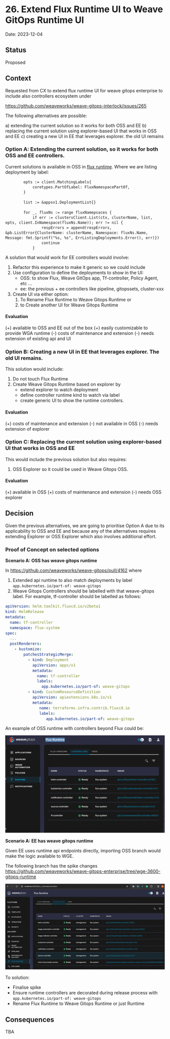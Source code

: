 # 26. Extend Flux Runtime UI to Weave GitOps Runtime UI 

Date: 2023-12-04

## Status

Proposed

## Context

Requested from CX to extend flux runtime UI for weave gitops enterprise to include also controllers ecosystem under 

https://github.com/weaveworks/weave-gitops-interlock/issues/265

The following alternatives are possible:

a) extending the current solution so it works for both OSS and EE
b) replacing the current solution using explorer-based UI that works in OSS and EE
c) creating a new UI in EE that leverages explorer. the old UI remains

### Option A: Extending the current solution, so it works for both OSS and EE controllers.

Current solutions is available in OSS in [flux runtime](https://github.com/weaveworks/weave-gitops/blob/8779391d2ff2ecba59309b0d7b3fac5714da89e4/core/server/fluxruntime.go#L56). 
Where we are listing deployment by label:  

```
		opts := client.MatchingLabels{
			coretypes.PartOfLabel: FluxNamespacePartOf,
		}

		list := &appsv1.DeploymentList{}

		for _, fluxNs := range fluxNamepsaces {
			if err := clustersClient.List(ctx, clusterName, list, opts, client.InNamespace(fluxNs.Name)); err != nil {
				respErrors = append(respErrors, &pb.ListError{ClusterName: clusterName, Namespace: fluxNs.Name, Message: fmt.Sprintf("%s, %s", ErrListingDeployments.Error(), err)})
				continue
			}
```

A solution that would work for EE controllers would involve:

1. Refactor this experience to make it generic so we could include 
2. Use configuration to define the deployments to show in the UI:
   - OSS: to show Flux, Weave GitOps app, Tf-controller, Policy Agent, etc ...  
   - ee: the previous + ee controllers like pipeline, gitopssets, cluster-xxx 
3. Create UI via either option:
   1. To Rename Flux Runtime to Weave Gitops Runtime or 
   2. to Create another UI for Weave Gitops Runtime

#### Evaluation

(+) available to OSS and EE out of the box
(+) easily customizable to provide WGA runtime
(-) costs of maintenance and extension
(-) needs extension of existing api and UI


### Option B: Creating a new UI in EE that leverages explorer. The old UI remains.

This solution would include:

1. Do not touch Flux Runtime 
2. Create Weave Gitops Runtime based on explorer by 
   - extend explorer to watch deployment 
   - define controller runtime kind to watch via label 
   - create generic UI to show the runtime controllers.

#### Evaluation

(+) costs of maintenance and extension
(-) not available in OSS
(-) needs extension of explorer

### Option C: Replacing the current solution using explorer-based UI that works in OSS and EE

This would include the previous solution but also requires:

1. OSS Explorer so it could be used in Weave Gitops OSS.  

#### Evaluation

(+) available in OSS
(+) costs of maintenance and extension
(-) needs OSS explorer 

## Decision

Given the previous alternatives, we are going to prioritise Option A due to its applicability to OSS and EE and 
because any of the alternatives requires extending Explorer or OSS Explorer which also involves additional effort.

### Proof of Concept on selected options

**Scenario A: OSS has weave gitops runtime**

In https://github.com/weaveworks/weave-gitops/pull/4162 where

1. Extended api runtime to also match deployments by label `app.kubernetes.io/part-of: weave-gitops`
2. Weave Gitops Controllers should be labelled with that weave-gitops label. For example, tf-controller should be labelled as follows:

```yaml 
apiVersion: helm.toolkit.fluxcd.io/v2beta1
kind: HelmRelease
metadata:
  name: tf-controller
  namespace: flux-system
spec:
  ...
  postRenderers:
    - kustomize:
        patchesStrategicMerge:
          - kind: Deployment
            apiVersion: apps/v1
            metadata:
              name: tf-controller
              labels:
                app.kubernetes.io/part-of: weave-gitops
          - kind: CustomResourceDefinition
            apiVersion: apiextensions.k8s.io/v1
            metadata:
               name: terraforms.infra.contrib.fluxcd.io
               labels:
                  app.kubernetes.io/part-of: weave-gitops
```
An example of OSS runtime with controllers beyond Flux could be:

![gitops-runtime-oss.png](images%2Fgitops-runtime-oss.png)

**Scenario A: EE has weave gitops runtime**

Given EE uses runtime api endpoints directly, importing OSS branch would
make the logic available to WGE.

The following branch has the spike changes https://github.com/weaveworks/weave-gitops-enterprise/tree/wge-3600-gitops-runtime

![gitops-runtime-ee.png](images%2Fgitops-runtime-ee.png)

To solution:

- Finalise spike
- Ensure runtime controllers are decorated during release process with `app.kubernetes.io/part-of: weave-gitops`
- Rename Flux Runtime to Weave Gitops Runtime or just Runtime

## Consequences

TBA


